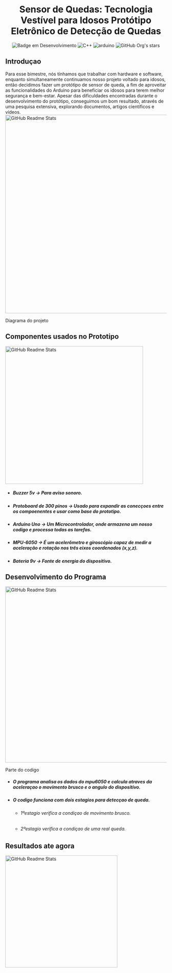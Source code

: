  
<h1 align="center">Sensor de Quedas: Tecnologia Vestível para Idosos Protótipo Eletrônico de Detecção de Quedas</h1>

<div align="center" >

![Badge em Desenvolvimento](http://img.shields.io/static/v1?label=STATUS&message=FINALIZADO&color=GREEN&style=for-the-badge)
![C++](https://img.shields.io/badge/C%2B%2B-00599C?style=for-the-badge&logo=c%2B%2B&logoColor=white)
![arduino](https://img.shields.io/badge/Arduino_IDE-00979D?style=for-the-badge&logo=arduino&logoColor=white)
![GitHub Org's stars](https://img.shields.io/github/stars/and3510?style=social)

</div>

<h2>Introduçao </h2>
Para esse bimestre, nós tínhamos que trabalhar com hardware e software, enquanto simultaneamente continuamos nosso projeto voltado para idosos, então decidimos fazer um protótipo de   
sensor de queda, a fim de aproveitar as funcionalidades do Arduino para beneficiar os idosos para terem melhor segurança e bem-estar. Apesar das dificuldades encontradas durante o desenvolvimento do protótipo, conseguimos um bom resultado, através de uma pesquisa extensiva, explorando documentos, artigos científicos e vídeos.

<div>



</div>

<img width="620px" src="https://github.com/and3510/Arduino_Project/assets/127062559/75cd657c-6727-4a73-a592-849ae99c5b1d"  alt="GitHub Readme Stats" />
<p>Diagrama do projeto</p>

<h2>Componentes usados no Prototipo</h2>   
<img width="430px" src="https://github.com/and3510/Arduino_Project/assets/127062559/4e3e94aa-6668-4d12-a4c6-22a5c5c9c552"  alt="GitHub Readme Stats" />

- ##### Buzzer 5v -> Para aviso sonoro.
- ##### Protoboard de 300 pinos -> Usado para expandir as conecçoes entre os compoenentes e usar como base do prototipo.
- ##### Arduino Uno -> Um Microcontrolador, onde armazena um nosso codigo e processa todas as tarefas.
- ##### MPU-6050 -> É um acelerômetro e giroscópio capaz de medir a aceleração e rotação nos três eixos coordenados (x,y,z).
- ##### Bateria 9v -> Fonte de energia do dispositivo.

<h2> Desenvolvimento do Programa </h2>
<img width= "550px" src="https://github.com/and3510/Arduino_Project/assets/127062559/6c1e93b3-edb0-4c73-8721-099644e88d46" alt="GitHub Readme Stats" /> 
<p>Parte do codigo</p>

- ##### O programa analisa os dados do mpu6050 e calcula atraves da aceleraçao o movimento brusco e o angulo do dispositivo.
- ##### O codigo funciona com dois estagios para detecçao de queda.
  - ###### 1ºestagio verifica a condiçao de movimento brusco.
  - ###### 2ºestagio verifica a condiçao de uma real queda.




<h2> Resultados ate agora </h2>
<img width= "350px" src="https://github.com/and3510/Arduino_Project/assets/127062559/dc579d8e-597a-4cbd-a11d-3fd85406f05a" alt="GitHub Readme Stats" /> 
